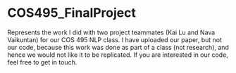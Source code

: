 # COS495_FinalProject

Represents the work I did with two project teammates (Kai Lu and Nava Vaikuntan) for our COS 495 NLP class. I have uploaded our paper, but not our code, because this work was done as part of a class (not research), and hence we would not like it to be replicated. If you are interested in our code, feel free to get in touch.
